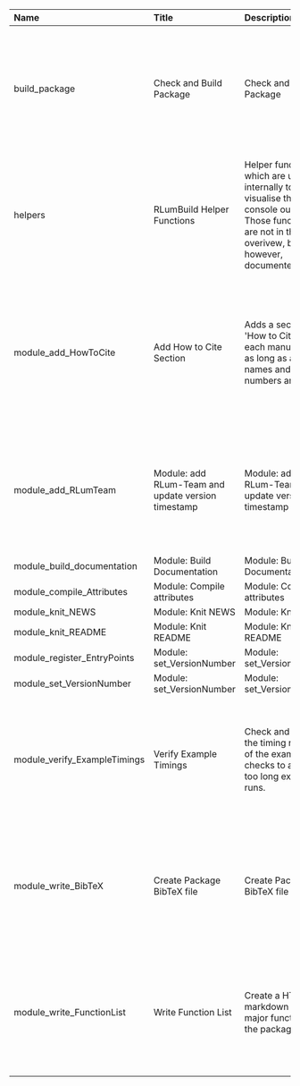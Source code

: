 

| Name                         | Title                                              | Description                                                                                                                                       | Version | m.Date | m.Time | Author                                                                                                           | Citation                                                                                                                                                                                                                                                                           |
|:-----------------------------|:---------------------------------------------------|:--------------------------------------------------------------------------------------------------------------------------------------------------|:--------|:-------|:-------|:-----------------------------------------------------------------------------------------------------------------|:-----------------------------------------------------------------------------------------------------------------------------------------------------------------------------------------------------------------------------------------------------------------------------------|
| build_package                | Check and Build Package                            | Check and Build Package                                                                                                                           | NA      | NA     | NA     | Sebastian Kreutzer, IRAMAT-CRP2A, UMR 5060, CNRS - Université Bordeaux Montaigne (France) -                   | Kreutzer, S. (2019). build_package(): Check and Build Package. In: Kreutzer, S., Burow, C. (2019). RLumBuild: RLum Universe Package BuildingR package version 0.1.0.9000-27. https://CRAN.R-project.org/package=RLumBuild                                                          |
| helpers                      | RLumBuild Helper Functions                         | Helper functions which are used internally to visualise the console output. Those functions are not in the overivew, but are, however, documented | NA      | NA     | NA     | Sebastian Kreutzer, IRAMAT-CRP2A, UMR 5060, CNRS - Université Bordeaux Montaigne (France) -                   | Kreutzer, S. (2019). helpers(): RLumBuild Helper Functions. In: Kreutzer, S., Burow, C. (2019). RLumBuild: RLum Universe Package BuildingR package version 0.1.0.9000-27. https://CRAN.R-project.org/package=RLumBuild                                                             |
| module_add_HowToCite         | Add How to Cite Section                            | Adds a section 'How to Cite' to each manual page as long as author names and version numbers are given                                            | 0.1.0   | NA     | NA     | Christoph Burow, Sebastian Kreutzer, IRAMAT-CRP2A, UMR 5060, CNRS - Université Bordeaux Montaigne (Frange) -  | Burow, C., Kreutzer, S. (2019). module_add_HowToCite(): Add How to Cite Section. Function version 0.1.0. In: Kreutzer, S., Burow, C. (2019). RLumBuild: RLum Universe Package BuildingR package version 0.1.0.9000-27. https://CRAN.R-project.org/package=RLumBuild                |
| module_add_RLumTeam          | Module: add RLum-Team and update version timestamp | Module: add RLum-Team and update version timestamp                                                                                                | 0.1.0   | NA     | NA     | Sebastian Kreutzer -                                                                                          | Kreutzer, S. (2019). module_add_RLumTeam(): Module: add RLum-Team and update version timestamp. Function version 0.1.0. In: Kreutzer, S., Burow, C. (2019). RLumBuild: RLum Universe Package BuildingR package version 0.1.0.9000-27. https://CRAN.R-project.org/package=RLumBuild |
| module_build_documentation   | Module: Build Documentation                        | Module: Build Documentation                                                                                                                       | NA      | NA     | NA     | NA                                                                                                               | NA                                                                                                                                                                                                                                                                                 |
| module_compile_Attributes    | Module: Compile attributes                         | Module: Compile attributes                                                                                                                        | NA      | NA     | NA     | NA                                                                                                               | NA                                                                                                                                                                                                                                                                                 |
| module_knit_NEWS             | Module: Knit NEWS                                  | Module: Knit NEWS                                                                                                                                 | NA      | NA     | NA     | NA                                                                                                               | NA                                                                                                                                                                                                                                                                                 |
| module_knit_README           | Module: Knit README                                | Module: Knit README                                                                                                                               | NA      | NA     | NA     | NA                                                                                                               | NA                                                                                                                                                                                                                                                                                 |
| module_register_EntryPoints  | Module: set_VersionNumber                          | Module: set_VersionNumber                                                                                                                         | NA      | NA     | NA     | NA                                                                                                               | NA                                                                                                                                                                                                                                                                                 |
| module_set_VersionNumber     | Module: set_VersionNumber                          | Module: set_VersionNumber                                                                                                                         | NA      | NA     | NA     | NA                                                                                                               | NA                                                                                                                                                                                                                                                                                 |
| module_verify_ExampleTimings | Verify Example Timings                             | Check and display the timing results of the example checks to avoid too long example runs.                                                        | 0.1.0   | NA     | NA     | Sebastian Kreutzer, IRAMAT-CRP2A, UMR 5060, CNRS - Université Bordeaux Montaigne (France) -                   | Kreutzer, S. (2019). module_verify_ExampleTimings(): Verify Example Timings. Function version 0.1.0. In: Kreutzer, S., Burow, C. (2019). RLumBuild: RLum Universe Package BuildingR package version 0.1.0.9000-27. https://CRAN.R-project.org/package=RLumBuild                    |
| module_write_BibTeX          | Create Package BibTeX file                         | Create Package BibTeX file                                                                                                                        | 0.1.0   | NA     | NA     | Sebastian Kreutzer, IRAMAT-CRP2A, UMR 5060, CNRS - Université Bordeaux Montaigne (France) -                   | Kreutzer, S. (2019). module_write_BibTeX(): Create Package BibTeX file. Function version 0.1.0. In: Kreutzer, S., Burow, C. (2019). RLumBuild: RLum Universe Package BuildingR package version 0.1.0.9000-27. https://CRAN.R-project.org/package=RLumBuild                         |
| module_write_FunctionList    | Write Function List                                | Create a HTML and markdown list of all major functions in the package                                                                             | 0.1.0   | NA     | NA     | Sebastian Kreutzer, IRAMAT-CRP2A, UMR 5060, CNRS - Université Bordeaux Montaigne (France) -                   | Kreutzer, S. (2019). module_write_FunctionList(): Write Function List. Function version 0.1.0. In: Kreutzer, S., Burow, C. (2019). RLumBuild: RLum Universe Package BuildingR package version 0.1.0.9000-27. https://CRAN.R-project.org/package=RLumBuild                          |

